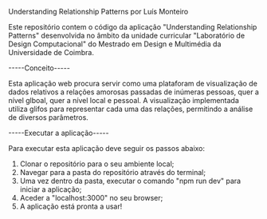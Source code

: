 Understanding Relationship Patterns
por Luís Monteiro

Este repositório contem o código da aplicação "Understanding Relationship Patterns" desenvolvida no âmbito da unidade curricular "Laboratório de Design Computacional" do Mestrado em Design e Multimédia da Universidade de Coimbra.

-----Conceito-----

Esta aplicação web procura servir como uma plataforam de visualização de dados relativos a relações amorosas passadas de inúmeras pessoas, quer a nível glboal, quer a nível local e pessoal. A visualização implementada utiliza glifos para representar cada uma das relações, permitindo a análise de diversos parâmetros.

-----Executar a aplicação-----

Para executar esta aplicação deve seguir os passos abaixo:
1. Clonar o repositório para o seu ambiente local;
2. Navegar para a pasta do repositório através do terminal;
3. Uma vez dentro da pasta, executar o comando "npm run dev" para iniciar a aplicação;
4. Aceder a "localhost:3000" no seu browser;
5. A aplicação está pronta a usar!


